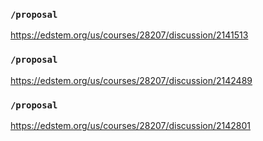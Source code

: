### `/proposal`
https://edstem.org/us/courses/28207/discussion/2141513
### `/proposal`
https://edstem.org/us/courses/28207/discussion/2142489
### `/proposal`
https://edstem.org/us/courses/28207/discussion/2142801
